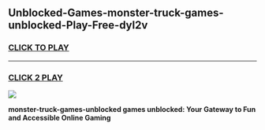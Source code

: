 
## Unblocked-Games-monster-truck-games-unblocked-Play-Free-dyl2v
<h3>
<a href="https://premium76.site?title=monster-truck-games-unblocked&ref=09A">CLICK TO PLAY</a></h3>
<hr>

<h3>
<a href="https://premium76.site?title=monster-truck-games-unblocked&ref=09A">CLICK 2 PLAY</a>
  
</h3>

<a href="https://premium76.site?title=monster-truck-games-unblocked&ref=09A"><img src="https://clearcache.store/games.png"></a>


**monster-truck-games-unblocked games unblocked: Your Gateway to Fun and Accessible Online Gaming**
